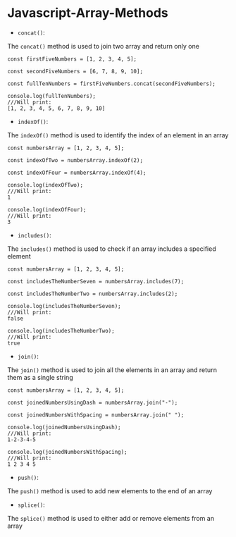 # Javascript-Array-Methods

* `concat()`:

The `concat()` method is used to join two array and return only one

```
const firstFiveNumbers = [1, 2, 3, 4, 5];

const secondFiveNumbers = [6, 7, 8, 9, 10];

const fullTenNumbers = firstFiveNumbers.concat(secondFiveNumbers);

console.log(fullTenNumbers);
///Will print:
[1, 2, 3, 4, 5, 6, 7, 8, 9, 10]
```

* `indexOf()`:

The `indexOf()` method is used to identify the index of an element in an array

```
const numbersArray = [1, 2, 3, 4, 5];

const indexOfTwo = numbersArray.indexOf(2);

const indexOfFour = numbersArray.indexOf(4);

console.log(indexOfTwo);
///Will print:
1

console.log(indexOfFour);
///Will print:
3
```

* `includes()`:

The `includes()` method is used to check if an array includes a specified element

```
const numbersArray = [1, 2, 3, 4, 5];

const includesTheNumberSeven = numbersArray.includes(7);

const includesTheNumberTwo = numbersArray.includes(2);

console.log(includesTheNumberSeven);
///Will print:
false

console.log(includesTheNumberTwo);
///Will print:
true
```

* `join()`:

The `join()` method is used to join all the elements in an array and return them as a single string

```
const numbersArray = [1, 2, 3, 4, 5];

const joinedNumbersUsingDash = numbersArray.join("-");

const joinedNumbersWithSpacing = numbersArray.join(" ");

console.log(joinedNumbersUsingDash);
///Will print:
1-2-3-4-5

console.log(joinedNumbersWithSpacing);
///Will print:
1 2 3 4 5
```

* `push()`:

The `push()` method is used to add new elements to the end of an array

* `splice()`:

The `splice()` method is used to either add or remove elements from an array
